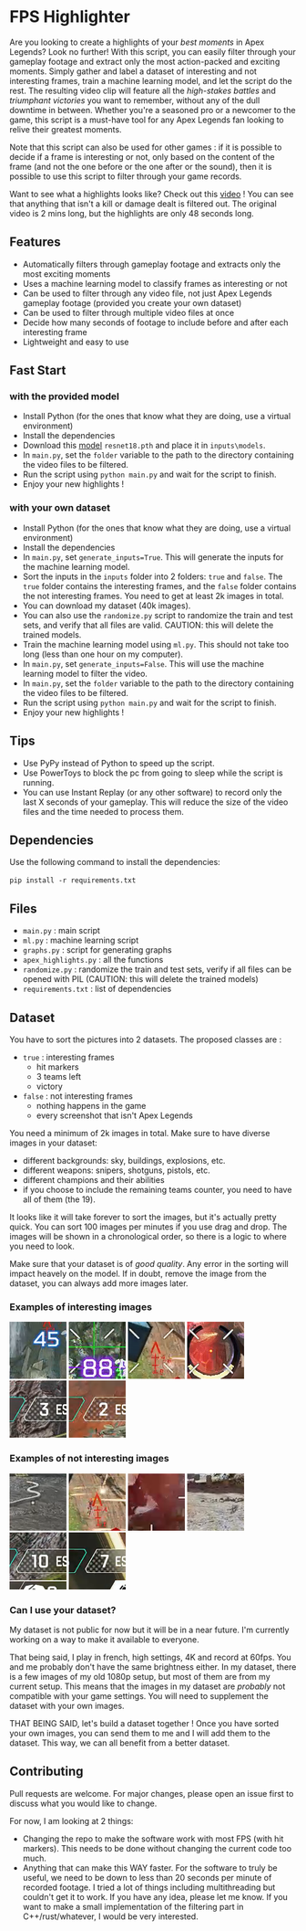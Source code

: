 # FPS Highlighter

Are you looking to create a highlights of your *best moments* in Apex Legends? Look no further! With this script, you can easily filter through your gameplay footage and extract only the most action-packed and exciting moments. Simply gather and label a dataset of interesting and not interesting frames, train a machine learning model, and let the script do the rest. The resulting video clip will feature all the *high-stakes battles* and *triumphant victories* you want to remember, without any of the dull downtime in between. Whether you're a seasoned pro or a newcomer to the game, this script is a must-have tool for any Apex Legends fan looking to relive their greatest moments.

Note that this script can also be used for other games : if it is possible to decide if a frame is interesting or not, only based on the content of the frame (and not the one before or the one after or the sound), then it is possible to use this script to filter through your game records.

Want to see what a highlights looks like? Check out this [video](https://streamable.com/46ze89) ! You can see that anything that isn't a kill or damage dealt is filtered out. The original  video is 2 mins long, but the highlights are only 48 seconds long.

## Features

- Automatically filters through gameplay footage and extracts only the most exciting moments
- Uses a machine learning model to classify frames as interesting or not
- Can be used to filter through any video file, not just Apex Legends gameplay footage (provided you create your own dataset)
- Can be used to filter through multiple video files at once
- Decide how many seconds of footage to include before and after each interesting frame
- Lightweight and easy to use

## Fast Start

### with the provided model
- Install Python (for the ones that know what they are doing, use a virtual environment)
- Install the dependencies
- Download this [model](https://drive.google.com/file/d/11_Zoim-StTNyQd62MSAv2JyK4VA-msA1/view?usp=sharing) `resnet18.pth` and place it in `inputs\models`.
- In `main.py`, set the `folder` variable to the path to the directory containing the video files to be filtered.
- Run the script using `python main.py` and wait for the script to finish.
- Enjoy your new highlights !

### with your own dataset
- Install Python (for the ones that know what they are doing, use a virtual environment)
- Install the dependencies
- In `main.py`, set `generate_inputs=True`. This will generate the inputs for the machine learning model.
- Sort the inputs in the `inputs` folder into 2 folders: `true` and `false`. The `true` folder contains the interesting frames, and the `false` folder contains the not interesting frames. You need to get at least 2k images in total. 
- You can download my dataset (40k images).
- You can also use the `randomize.py` script to randomize the train and test sets, and verify that all files are valid. CAUTION: this will delete the trained models.
- Train the machine learning model using `ml.py`. This should not take too long (less than one hour on my computer).
- In `main.py`, set `generate_inputs=False`. This will use the machine learning model to filter the video.
- In `main.py`, set the `folder` variable to the path to the directory containing the video files to be filtered.
- Run the script using `python main.py` and wait for the script to finish.
- Enjoy your new highlights !

## Tips

- Use PyPy instead of Python to speed up the script.
- Use PowerToys to block the pc from going to sleep while the script is running.
- You can use Instant Replay (or any other software) to record only the last X seconds of your gameplay. This will reduce the size of the video files and the time needed to process them.

## Dependencies

Use the following command to install the dependencies:

`pip install -r requirements.txt`

## Files

- `main.py` : main script
- `ml.py` : machine learning script
- `graphs.py` : script for generating graphs
- `apex_highlights.py` : all the functions
- `randomize.py` : randomize the train and test sets, verify if all files can be opened with PIL (CAUTION: this will delete the trained models)
- `requirements.txt` : list of dependencies

## Dataset

You have to sort the pictures into 2 datasets. The proposed classes are :
- `true` : interesting frames
  - hit markers
  - 3 teams left
  - victory
- `false` : not interesting frames
  - nothing happens in the game
  - every screenshot that isn't Apex Legends

You need a minimum of 2k images in total.
Make sure to have diverse images in your dataset:
- different backgrounds: sky, buildings, explosions, etc.
- different weapons: snipers, shotguns, pistols, etc.
- different champions and their abilities
- if you choose to include the remaining teams counter, you need to have all of them (the 19).

It looks like it will take forever to sort the images, but it's actually pretty quick. 
You can sort 100 images per minutes if you use drag and drop.
The images will be shown in a chronological order, so there is a logic to where you need to look.

Make sure that your dataset is of *good quality*.
Any error in the sorting will impact heavely on the model.
If in doubt, remove the image from the dataset, you can always add more images later.

### Examples of interesting images

![interesting image 1](images/interesting1.png)
![interesting image 2](images/interesting2.png)
![interesting image 3](images/interesting3.png)
![interesting image 4](images/interesting4.png)
![interesting image 5](images/interesting5.png)
![interesting image 6](images/interesting6.png)

### Examples of not interesting images

![Not interesting image 1](images/not_interesting1.png)
![Not interesting image 2](images/not_interesting2.png)
![Not interesting image 3](images/not_interesting3.png)
![Not interesting image 4](images/not_interesting4.png)
![Not interesting image 5](images/not_interesting5.png)
![Not interesting image 6](images/not_interesting6.png)

### Can I use your dataset?

My dataset is not public for now but it will be in a near future. I'm currently working on a way to make it available to everyone.

That being said, I play in french, high settings, 4K and record at 60fps.
You and me probably don't have the same brightness either.
In my dataset, there is a few images of my old 1080p setup, but most of them are from my current setup.
This means that the images in my dataset are *probably* not compatible with your game settings.
You will need to supplement the dataset with your own images.

THAT BEING SAID, let's build a dataset together ! Once you have sorted your own images, you can send them to me and I will add them to the dataset. This way, we can all benefit from a better dataset.

## Contributing

Pull requests are welcome.
For major changes, please open an issue first to discuss what you would like to change.

For now, I am looking at 2 things:
- Changing the repo to make the software work with most FPS (with hit markers). This needs to be done without changing the current code too much.
- Anything that can make this WAY faster. For the software to truly be useful, we need to be down to less than 20 seconds per minute of recorded footage. I tried a lot of things including multithreading but couldn't get it to work. If you have any idea, please let me know. If you want to make a small implementation of the filtering part in C++/rust/whatever, I would be very interested.